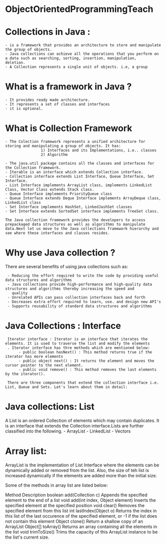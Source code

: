 # ObjectOrientedProgrammingTeach

# Collections in Java : 
     
    - is a framework that provides an architecture to store and manipulate the group of objects.
    - Java collections can achieve all the operations that you perform on a data such as searching, sorting, insertion, manipulation,           deletion.
    - A Collection represents a single unit of objects. i.e, a group
    
# What is a framework in Java ?
    
    - It provides ready made architecture.
    - It represents a set of classes and interfaces
    - it is optional.
  
# What is Collection Framework

    - The Colection framework represents a unified architecture for storing and manipulating a group of objects. It has:
                    1) Interfaces and its Implementations, i.e.. classes
                    2) Algorithm
    
    - The java.util package contains all the classes and interfaces for the Collection framework.
    - Iterable is an interface which extends Collection interface.
    - Collection interface extends List Interface, Queue Interface, Set Interface.
    - List Interface implements ArrayList class, implements LinkedList Class, Vector Class extends Stack class.
    - Queue Interface implements PriorityQueue class
    - Queue Interface extends Deque Interface implements ArrayDeque class, LinkedList class
    - Set Interface implements HashSet, LinkedJashSet classes
    - Set Interface extends SortedSet interface implements TreeSet class.
    
    The Java collection framework provides the developers to access prepackaged data structures as well as algorithms to manipulate           data.Next let us move to the Java collections framework hierarchy and see where these interfaces and classes resides.

# Why use Java collection ?

   There are several benefits of using java collections such as:
   
     - Reducing the effort required to write the code by providing useful data structures and algorithms
     - Java collections provide high-performance and high-quality data structures and algorithms thereby increasing the speed and 
       quality
     - Unrelated APIs can pass collection interfaces back and forth
     - Decreases extra effort required to learn, use. and design new API's
     - Supports reusability of standard data structures and algorithms
     
# Java Collections : Interface 

     Iterator interface : Iterator is an interface that iterates the elements. It is used to traverse the list and modify the elements
     . Iterator interface has thre methods which are mentioned below:
          - public boolean hasNext() : This method returns true if the iterator has more elements
          - public object next() : It returns the element and moves the cursor pointer to the next element.
          - public void remove() : This method removes the last elements by the iterator().
     
     There are three components that extend the collection interface i.e. List, Queue and Sets. Let's learn about them in detail:
     
# Java collections: List 
A List is an ordered Collection of elements which may contain duplicates. It is an interface that extends the Collection interface.Lists are further classified into the following.
     -  ArrayList
     -  LinkedList
     -  Vectors
     
# Array list: 
  ArrayList is the implementation of List Interface where the elements can be dynamically added or removed from the list.
  Also, the size of teh list is increased dynamically if the elements are added more than the initial size.
  
  Some of the methods in array list are listed below:
  
  Method                                           Description
  boolean add(Collection c)                       Appends the specified element to the end of a list
  void add(int index, Object element)             Inserts the specified element at the specified position
  void clear()                                    Removes the specified element from this list
  int lastIndex(Object o)                         Returns the index in this list of the last occurence of the specified 
                                                  element, or -1 if the list does not contain this element
  Object clone()                                  Return a shallow copy of an ArrayList
  Object[] toArray()                              Returns an array containing all the elements in the list
  void trimToSize()                               Trims the capacity of this ArrayList instance to be the list's current size.
